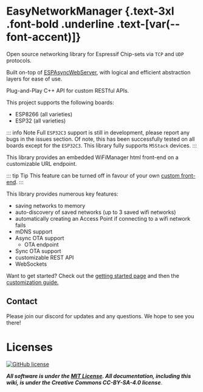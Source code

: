 <script setup>
import Alerts from '../../vue/alerts/Alerts.vue'
import ImageCard from '../../vue/images/ImageComponent.vue'
import { alerts } from '../../static/alerts'
import { image_settings } from '../../static/image_settings'
</script>

# EasyNetworkManager {.text-3xl .font-bold .underline .text-[var(--font-accent)]}

<Alerts :options="alerts.user_warning">
    <template v-slot:content>
        <p>
            This project is in active development.
            However, it is working for most users.
        </p>
    </template>
</Alerts>

Open source networking library for Espressif Chip-sets via `TCP` and `UDP` protocols.

Built on-top of [ESPAsyncWebServer](https://github.com/me-no-dev/ESPAsyncWebServer), with logical and efficient abstraction layers for ease of use.

Plug-and-Play C++ API for custom RESTful APIs.

This project supports the following boards:

- ESP8266 (all varieties)
- ESP32 (all varieties)

::: info Note
Full `ESP32C3` support is still in development, please report any bugs in the issues section.
Of note, this has been successfully tested on all boards except for the `ESP32C3`.
This library fully supports `M5Stack` devices.
:::

This library provides an embedded WiFiManager html front-end on a customizable URL endpoint.

::: tip Tip
This feature can be turned off in favour of your own [custom front-end](/library_guide/custom_html_files).
:::

<ImageCard :options="image_settings.wifi_manager"/>

<!-- ![WiFi Manager](/images/wifimanager.png) -->

This library provides numerous key features:

- saving networks to memory
- auto-discovery of saved networks (up to 3 saved wifi networks)
- automatically creating an Access Point if connecting to a wifi network fails
- mDNS support
- Async OTA support
  - OTA endpoint
- Sync OTA support
- customizable REST API
- WebSockets

Want to get started? Check out the [getting started page](/getting_started/things_to_know) and then the [customization guide.](/customization/overview)

## Contact

Please join our discord for updates and any questions. We hope to see you there!

<ImageCard :options="image_settings.discord_content"/>

# Licenses

[![GitHub license](https://img.shields.io/github/license/RedHawk989/EyeTrackVR?style=plastic)](https://github.com/ZanzyTHEbar/EasyNetworkManager/blob/main/LICENSE)

***All software is under the [MIT License](http://opensource.org/licenses/MIT).
All documentation, including this wiki, is under the Creative Commons CC-BY-SA-4.0 license***.
